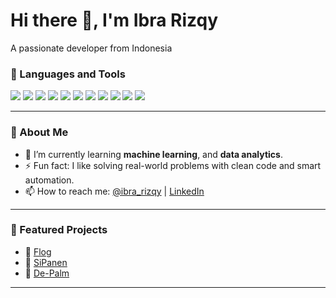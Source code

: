 <h1>Hi there 👋, I'm Ibra Rizqy</h1>
<p>A passionate developer from Indonesia</p>



### 🧰 Languages and Tools
<p>
  <img src="https://img.shields.io/badge/-JavaScript-333?style=flat&logo=javascript" />
  <img src="https://img.shields.io/badge/-Python-333?style=flat&logo=python" />
  <img src="https://img.shields.io/badge/-C++-333?style=flat&logo=c%2B%2B" />
  <img src="https://img.shields.io/badge/-HTML5-333?style=flat&logo=html5" />
  <img src="https://img.shields.io/badge/-CSS3-333?style=flat&logo=css3" />
  <img src="https://img.shields.io/badge/-VS%20Code-333?style=flat&logo=visual-studio-code" />
  <img src="https://img.shields.io/badge/-React-333?style=flat&logo=react" />
  <img src="https://img.shields.io/badge/-Laravel-333?style=flat&logo=laravel" />
  <img src="https://img.shields.io/badge/-PHP-333?style=flat&logo=php" />
  <img src="https://img.shields.io/badge/-Tailwind_CSS-333?style=flat&logo=tailwind-css" />
  <img src="https://img.shields.io/badge/-Bootstrap-333?style=flat&logo=bootstrap" />
</p>

---

### 💬 About Me
- 🌱 I’m currently learning **machine learning**, and **data analytics**.
- ⚡ Fun fact: I like solving real-world problems with clean code and smart automation.
- 📫 How to reach me: [@ibra_rizqy](mailto:rizqyibra@example.com) | [LinkedIn](https://www.linkedin.com/in/ibra-rizqy-7aa2021a0/)

---

### 📌 Featured Projects
- 🔗 [Flog](https://github.com/M-Thoriq/FLog)
- 🔗 [SiPanen](https://github.com/RafiDevari/googlesolution)
- 🔗 [De-Palm](https://github.com/RafiDevari/De-Palm)

---
